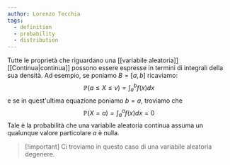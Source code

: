```yaml
---
author: Lorenzo Tecchia
tags:
  - definition
  - probability
  - distribution
---
```

Tutte le proprietà che riguardano una [[variabile aleatoria]] [[Continua|continua]] possono essere espresse in termini di integrali della sua densità. Ad esempio, se poniamo $B = [a,b]$ ricaviamo: $$\mathbb{P}(a \leq X \leq v) = \int_{a}^{b}f(x)dx$$ e se in quest'ultima equazione poniamo $b=a$, troviamo che $$\mathbb{P}(X=a)=\int_{a}^{a}f(x)dx =0$$ Tale è la probabilità che una variabile aleatoria continua assuma un qualunque valore particolare $a$ è nulla.
>[!important] Ci troviamo in questo caso di una variabile aleatoria degenere.